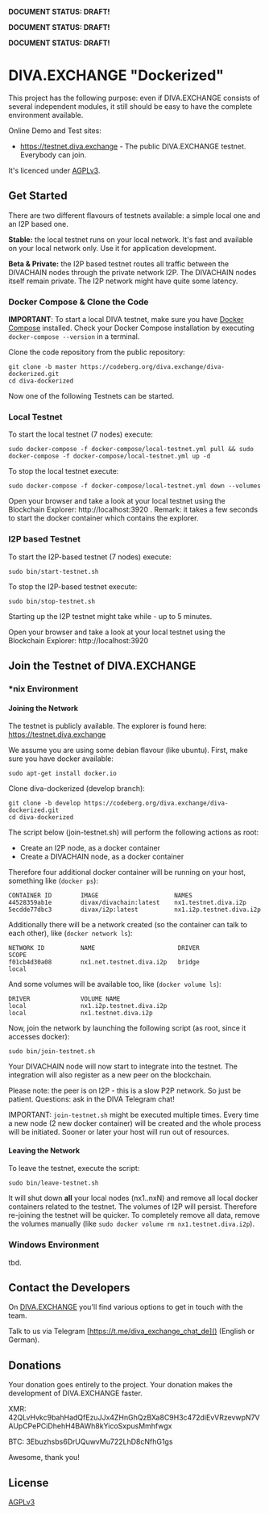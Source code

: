 
**DOCUMENT STATUS: DRAFT!**
 
**DOCUMENT STATUS: DRAFT!**

**DOCUMENT STATUS: DRAFT!**

# DIVA.EXCHANGE "Dockerized"

This project has the following purpose: even if DIVA.EXCHANGE consists of several independent modules, it still should be easy to have the complete environment available.

Online Demo and Test sites:
* https://testnet.diva.exchange - The public DIVA.EXCHANGE testnet. Everybody can join.

It's licenced under [AGPLv3](LICENSE).


## Get Started

There are two different flavours of testnets available: a simple local one and an I2P based one.

**Stable:** the local testnet runs on your local network. It's fast and available on your local network only. Use it for application development.

**Beta & Private:** the I2P based testnet routes all traffic between the DIVACHAIN nodes through the private network I2P. The DIVACHAIN nodes itself remain private. The I2P network might have quite some latency.

### Docker Compose & Clone the Code

**IMPORTANT**: To start a local DIVA testnet, make sure you have [Docker Compose](https://docs.docker.com/compose/install/) installed. Check your Docker Compose installation by executing `docker-compose --version` in a terminal.

Clone the code repository from the public repository:
```
git clone -b master https://codeberg.org/diva.exchange/diva-dockerized.git
cd diva-dockerized
```

Now one of the following Testnets can be started.

### Local Testnet

To start the local testnet (7 nodes) execute:
```
sudo docker-compose -f docker-compose/local-testnet.yml pull && sudo docker-compose -f docker-compose/local-testnet.yml up -d
```

To stop the local testnet execute:
```
sudo docker-compose -f docker-compose/local-testnet.yml down --volumes
```

Open your browser and take a look at your local testnet using the Blockchain Explorer: http://localhost:3920 . Remark: it takes a few seconds to start the docker container which contains the explorer.

### I2P based Testnet

To start the I2P-based testnet (7 nodes) execute:
```
sudo bin/start-testnet.sh
```

To stop the I2P-based testnet execute:
```
sudo bin/stop-testnet.sh
```

Starting up the I2P testnet might take while - up to 5 minutes.

Open your browser and take a look at your local testnet using the Blockchain Explorer: http://localhost:3920

## Join the Testnet of DIVA.EXCHANGE

### *nix Environment

#### Joining the Network
The testnet is publicly available. The explorer is found here: https://testnet.diva.exchange

We assume you are using some debian flavour (like ubuntu). First, make sure you have docker available:
```
sudo apt-get install docker.io
```

Clone diva-dockerized (develop branch):
```
git clone -b develop https://codeberg.org/diva.exchange/diva-dockerized.git
cd diva-dockerized
```

The script below (join-testnet.sh) will perform the following actions as root:
* Create an I2P node, as a docker container
* Create a DIVACHAIN node, as a docker container

Therefore four additional docker container will be running on your host, something like (`docker ps`):
```
CONTAINER ID        IMAGE                     NAMES
44528359ab1e        divax/divachain:latest    nx1.testnet.diva.i2p
5ecdde77dbc3        divax/i2p:latest          nx1.i2p.testnet.diva.i2p
```

Additionally there will be a network created (so the container can talk to each other), like (`docker network ls`):
```
NETWORK ID          NAME                       DRIVER              SCOPE
f01cb4d30a08        nx1.net.testnet.diva.i2p   bridge              local
```

And some volumes will be available too, like (`docker volume ls`):
```
DRIVER              VOLUME NAME
local               nx1.i2p.testnet.diva.i2p
local               nx1.testnet.diva.i2p
```

Now, join the network by launching the following script (as root, since it accesses docker):
```
sudo bin/join-testnet.sh
```

Your DIVACHAIN node will now start to integrate into the testnet. The integration will also register as a new peer on the blockchain.

Please note: the peer is on I2P - this is a slow P2P network. So just be patient. Questions: ask in the DIVA Telegram chat!

IMPORTANT: `join-testnet.sh` might be executed multiple times. Every time a new node (2 new docker container) will be created and the whole process will be initiated. Sooner or later your host will run out of resources.

#### Leaving the Network
To leave the testnet, execute the script:
```
sudo bin/leave-testnet.sh
```

It will shut down **all** your local nodes (nx1..nxN) and remove all local docker containers related to the testnet. The volumes of I2P will persist. Therefore re-joining the testnet will be quicker. To completely remove all data, remove the volumes manually (like `sudo docker volume rm nx1.testnet.diva.i2p`).


### Windows Environment
tbd.

## Contact the Developers

On [DIVA.EXCHANGE](https://www.diva.exchange) you'll find various options to get in touch with the team.

Talk to us via Telegram [https://t.me/diva_exchange_chat_de]() (English or German).

## Donations

Your donation goes entirely to the project. Your donation makes the development of DIVA.EXCHANGE faster.

XMR: 42QLvHvkc9bahHadQfEzuJJx4ZHnGhQzBXa8C9H3c472diEvVRzevwpN7VAUpCPePCiDhehH4BAWh8kYicoSxpusMmhfwgx

BTC: 3Ebuzhsbs6DrUQuwvMu722LhD8cNfhG1gs

Awesome, thank you!

## License

[AGPLv3](LICENSE)
